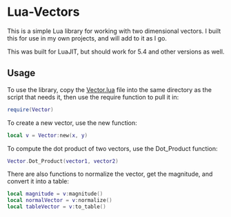 # Lua-Vectors

This is a simple Lua library for working with two dimensional vectors. I built this for use in my own projects, and will add to it as I go.

This was built for LuaJIT, but should work for 5.4 and other versions as well.

## Usage
To use the library, copy the [Vector.lua](Vector.lua) file into the same directory as the script that needs it, then use the require function to pull it in:
```lua
require(Vector)
```

To create a new vector, use the new function:
```lua
local v = Vector:new(x, y)
```

To compute the dot product of two vectors, use the Dot_Product function:
```lua
Vector.Dot_Product(vector1, vector2)
```

There are also functions to normalize the vector, get the magnitude, and convert it into a table:
```lua
local magnitude = v:magnitude()
local normalVector = v:normalize()
local tableVector = v:to_table()
```
